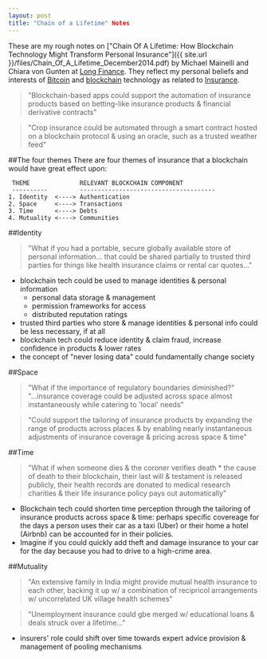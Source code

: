 ```yaml
---
layout: post
title: "Chain of a Lifetime" Notes
---
```


These are my rough notes on ["Chain Of A Lifetime: How Blockchain Technology Might Transform Personal Insurance"]({{ site.url }}/files/Chain_Of_A_Lifetime_December2014.pdf) by Michael Mainelli and Chiara von Gunten at [Long Finance](http://www.longfinance.net/). They reflect my personal beliefs and interests of [Bitcoin](http://en.wikipedia.org/wiki/Bitcoin) and [blockchain](http://en.wikipedia.org/wiki/Bitcoin#Block_chain) technology as related to [Insurance](http://en.wikipedia.org/wiki/Insurance).

> "Blockchain-based apps could support the automation of insurance products based on betting-like insurance products & financial derivative contracts"

> "Crop insurance could be automated through a smart contract hosted on a blockchain protocol & using an oracle, such as a trusted weather feed"

##The four themes
There are four themes of insurance that a blockchain would have great effect upon:

     THEME              RELEVANT BLOCKCHAIN COMPONENT
     ----------         --------------------------------------
    1. Identity  <----> Authentication
    2. Space     <----> Transactions
    3. Time      <----> Debts
    4. Mutuality <----> Communities


##Identity
>"What if you had a portable, secure globally available store of personal information... that could be shared partially to trusted third parties for things like health insurance claims or rental car quotes..."

- blockchain tech could be used to manage identities & personal information
    - personal data storage & management
    - permission frameworks for access
    - distributed reputation ratings
- trusted third parties who store & manage identities & personal info could be less necessary, if at all
- blockchain tech could reduce identity & claim fraud, increase confidence in products & lower rates
- the concept of "never losing data" could fundamentally change society

##Space
> "What if the importance of regulatory boundaries diminished?"
> "...insurance coverage could be adjusted across space almost instantaneously while catering to 'local' needs"

> "Could support the tailoring of insurance products by expanding the range of products across places & by enabling nearly instantaneous adjustments of insurance coverage & pricing across space & time"

##Time
> "What if when someone dies & the coroner verifies death * the cause of death to their blockchain, their last will & testament is released publicly, their health records are donated to medical research charities & their life insurance policy pays out automatically"

- Blockchain tech could shorten time perception through the tailoring of insurance products across space & time: perhaps specific covereage for the days a person uses their car as a taxi (Uber) or their home a hotel (Airbnb) can be accounted for in their policies.
- Imagine if you could quickly add theft and damage insurance to your car for the day because you had to drive to a high-crime area.

##Mutuality
> "An extensive family in India might provide mutual health insurance to each other, backing it up w/ a combination of recipricol arrangements w/ uncorrelated UK village health schemes"

> "Unemployment insurance could gbe merged w/ educational loans & deals struck over a lifetime..."

- insurers' role could shift over time towards expert advice provision & management of pooling mechanisms
